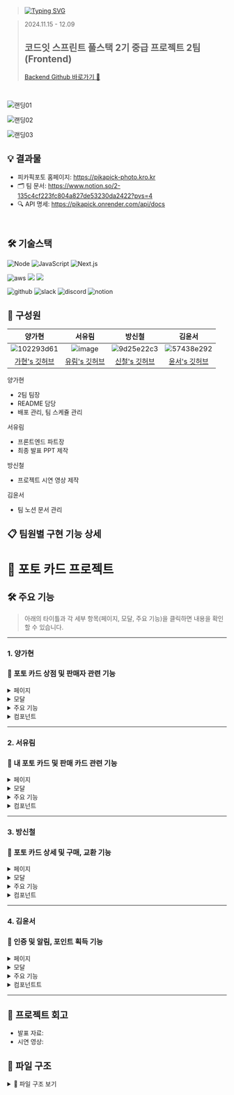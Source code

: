 > [![Typing SVG](https://readme-typing-svg.demolab.com?font=Poppins&weight=900&size=46&pause=1000&color=F7D511&vCenter=true&width=435&lines=pikapick+photo)](https://git.io/typing-svg)

> 2024.11.15 - 12.09
> ## 코드잇 스프린트 풀스택 2기 중급 프로젝트 2팀 (Frontend)
> [Backend Github 바로가기 🔗](https://github.com/2-FavoritePhoto-2/2-FavoritePhoto-2-BE)
> 
<br />

![랜딩01](https://github.com/user-attachments/assets/058a430f-2382-45c1-8599-27922dc17067)

![랜딩02](https://github.com/user-attachments/assets/7c149550-721d-45e7-be26-2e3720a49b91)

![랜딩03](https://github.com/user-attachments/assets/71f04101-1647-48f0-a9eb-99fc89fdb6b7)


 
## 💡 결과물

- 피카픽포토 홈페이지: https://pikapick-photo.kro.kr
- 🗂️ 팀 문서: https://www.notion.so/2-135c4cf223fc804a827de53230da2422?pvs=4
- 🔍 API 명세: https://pikapick.onrender.com/api/docs

  
<br />

## 🛠️ 기술스택

![Node](https://img.shields.io/badge/Node.js-43853D?style=for-the-badge&logo=node.js&logoColor=white) ![JavaScript](https://img.shields.io/badge/JavaScript-F7DF1E?style=for-the-badge&logo=javascript&logoColor=black) ![Next.js](https://img.shields.io/badge/Next.js-000000?style=for-the-badge&logo=Next.js&logoColor=white)

![aws](https://img.shields.io/badge/Amazon_AWS-FF9900?style=for-the-badge&logo=amazonaws&logoColor=white) <img src="https://img.shields.io/badge/nginx-009639?style=for-the-badge&logo=nginx&logoColor=green"> <img src="https://img.shields.io/badge/PM2-2B037A?style=for-the-badge&logo=PM2&logoColor=green">

![github](https://img.shields.io/badge/GitHub-100000?style=for-the-badge&logo=github&logoColor=white) ![slack](https://img.shields.io/badge/Slack-4A154B?style=for-the-badge&logo=slack&logoColor=white) ![discord](https://img.shields.io/badge/Discord-7289DA?style=for-the-badge&logo=discord&logoColor=white) ![notion](https://img.shields.io/badge/Notion-000000?style=for-the-badge&logo=notion&logoColor=white)

## 💁 구성원

|                       양가현                      |                     서유림                     |                     방신철                     |                     김윤서                     |
| :------------------------------------------------: | :--------------------------------------------: |:--------------------------------------------: | :--------------------------------------------: | 
|![102293d61](https://github.com/user-attachments/assets/6dd2f9e4-9fd9-4ae7-9691-8ebf59155b5e)|![image](https://github.com/user-attachments/assets/c08fed97-9cf2-4a9e-a39b-e72c9928e132)|![9d25e22c3](https://github.com/user-attachments/assets/3f888f9c-17ab-4af2-ac71-87c541eded85)| ![57438e292](https://github.com/user-attachments/assets/f9851293-cbb1-45a0-a2d5-024e8b1845fd)|
| [가현's 깃허브](https://github.com/gahyeon-yang) | [유림's 깃허브](https://github.com/Seo-Yurim) |[신철's 깃허브](https://github.com/bangsinchur) | [윤서's 깃허브](https://github.com/hello-yoon)  |

양가현
- 2팀 팀장
- README 담당
- 배포 관리, 팀 스케쥴 관리

서유림
- 프론트엔드 파트장
- 최종 발표 PPT 제작

방신철
- 프로젝트 시연 영상 제작

김윤서
- 팀 노션 문서 관리

## 📋 팀원별 구현 기능 상세

# 📸 포토 카드 프로젝트

## 🛠️ 주요 기능  
> 아래의 타이틀과 각 세부 항목(페이지, 모달, 주요 기능)을 클릭하면 내용을 확인할 수 있습니다.

---

### 1. 양가현
### 🎨 **포토 카드 상점 및 판매자 관련 기능**
<details>
<summary>페이지</summary>

- **마켓플레이스 페이지**  
- **판매 등록 성공/실패 페이지**  

</details>

<details>
<summary>모달</summary>

- **판매 등록 모달**  
- **포토 카드 수정/판매 취소 모달**  
- **교환 승인/거절 모달**  
- **로그인 필요 모달**  

</details>

<details>
<summary>주요 기능</summary>

- **상점 관리**:  
  - 상점에 등록된 카드 리스트 조회  
  - 검색, 필터(등급, 장르, 설명, 매진 여부 등), 정렬(최신/오래된 순, 낮은/높은 가격 순)  
  - 무한 스크롤링  

- **포토 카드 판매**:  
  - 판매 등록  
  - 판매 정보 수정 및 판매 취소  

- **교환 승인/거절**:  
  - 교환 요청 목록 조회  
  - 교환 제안 승인/거절 처리
 
- **알림 UI**:  
  - 포토 카드 거래와 관련된 알림 제공 (구매 완료, 판매 성사, 교환 승인 등)  
  - 알림 표시 형식:  
    - 1시간~23시간: 시간 단위 표시 (예: 1시간 전)  
    - 24시간~6일: 일 단위 표시 (예: 1일 전)  
    - 7일~3주: 주 단위 표시 (예: 1주일 전)  
    - 4주~11개월: 월 단위 표시 (예: 1개월 전)  
    - 12개월 이상: 년 단위 표시 (예: 1년 전)  

</details>
<details>
<summary>컴포넌트</summary>

- **모달 컴포넌트**  
  - 확인 모달:  
    - 로그인 필요  
    - 구매하기  
    - 교환 제시 취소  
    - 교환 제시 거절  
    - 교환 제시 승인  
    - 판매 내리기  
- **공통 컴포넌트**  
  - 드롭다운  
  - 검색  
  - 모달 레이아웃  
  - 성공/실패 페이지  

</details>

---

### 2. 서유림
### 🧸 **내 포토 카드 및 판매 카드 관련 기능**
<details>
<summary>페이지</summary>

- **마이갤러리 페이지**  
- **포토 카드 등록 페이지**  
- **판매 카드 페이지**  
- **등록 성공/실패 페이지**  

</details>

<details>
<summary>모달</summary>

- **판매 등록 모달**  

</details>

<details>
<summary>주요 기능</summary>

- **구매한 포토 카드 관리**:  
  - 필터, 정렬, 검색, 페이지네이션 지원  
  - 구매한 포토 카드 전체 조회  

- **포토 카드 등록**:  
  - 카드 생성 및 세부 정보 입력  
  - 이름, 최소 가격, 등급, 총 발행량, 장르, 설명 등  

- **판매 카드 관리**:  
  - 판매 상태, 교환 상태 관리  
  - 동일 카드의 일부 판매/교환 구분  

</details>
<details>
<summary>컴포넌트</summary>

- **카드 컴포넌트**  
  - 포토 카드: 상점, 마이갤러리, 내가 제시한 교환목록, 교환 제시 카드  
- **모달 컴포넌트**  
  - 판매하기  
  - 수정하기  
- **공통 컴포넌트**  
  - input / textarea  
- **기타**  
  - 등급 카테고리 컴포넌트  

</details>


---

### 3. 방신철
### 🔄 **포토 카드 상세 및 구매, 교환 기능**
<details>
<summary>페이지</summary>

- **판매 중인 포토 카드 상세 페이지**  
- **구매 성공/실패 페이지**  
- **교환 제시 성공/실패 페이지**  

</details>

<details>
<summary>모달</summary>

- **교환 제시 모달**  
- **교환 제시 취소 모달**  

</details>

<details>
<summary>주요 기능</summary>

- **포토 카드 구매**:  
  - 매진되지 않은 포토 카드를 포인트로 구매  
  - 구매자의 포인트 차감 및 판매자의 포인트 적립  

- **교환 제시**:  
  - 특정 카드에 교환 제안서를 발송  
  - 판매자가 교환 승인 시 카드 소유권 변경  

- **상세 정보 조회**:  
  - 포토 카드의 상세 정보(이름, 등급, 가격 등) 확인  
  - 연관 상품도 카드 형식으로 표시  

</details>
<details>
<summary>컴포넌트</summary>

- **카드 컴포넌트**  
  - 세부 정보 카드:  
    - 상품 정보(구매자 기준)  
    - 상품 정보(판매자 기준)  
    - 내 카드 상세  
    - 판매 시 입력 정보  
- **모달 컴포넌트**  
  - 교환하기  
- **공통 컴포넌트**  
  - 수량 조절  

</details>

---

### 4. 김윤서 
### 🎁 **인증 및 알림, 포인트 획득 기능**
<details>
<summary>페이지</summary>

- **로그인, 회원가입 페이지**  

</details>

<details>
<summary>모달</summary>

- **로그인/회원가입 오류 모달**  
- **포인트 획득 이벤트 모달**  

</details>

<details>
<summary>주요 기능</summary>

- **인증 기능**:  
  - 회원가입, 로그인/로그아웃  
  - 로그인 시 nav바에 유저 프로필 표시  

- **포인트 획득 기능**:  
  - 랜덤 상자 뽑기를 통해 포인트 적립  

</details>
<details>
<summary>컴포넌트트</summary>

- **모달 컴포넌트**  
  - 랜덤 포인트 획득  
  - 프로필  
- **기타**  
  - Nav 컴포넌트  

</details>

---

## 🍰 프로젝트 회고

- 발표 자료:
- 시연 영상: 


## 📁 파일 구조
<details>
<summary>📁 파일 구조 보기</summary>

 
```

📦components
 ┣ 📂Common
 ┃ ┣ 📂CardInfo
 ┃ ┣ 📂Dropdown
 ┃ ┃ ┗ 📂Sort
 ┃ ┣ 📂Grade
 ┃ ┣ 📂Input
 ┃ ┣ 📂Modal
 ┃ ┣ 📂Pagination
 ┃ ┣ 📂PhotoCard
 ┃ ┣ 📂Profile
 ┃ ┣ 📂Quantity
 ┃ ┣ 📂RandomBox
 ┃ ┣ 📂SearchBar
 ┃ ┗ 📂SuccessFail
 ┣ 📂CreateCard
 ┣ 📂Landing
 ┣ 📂MyGallery
 ┣ 📂MyShop
 ┗ 📂PocketPlace
📦hooks
📦pages
 ┣ 📂auth
 ┣ 📂card
 ┃ ┗ 📂[id]
 ┣ 📂myGallery
 ┃ ┗ 📂[id]
 ┣ 📂myShop
 ┣ 📂pocketPlace
 ┣ 📂SuccessFail
 ┣ 📜404.js
 ┣ 📜index.js
 ┣ 📜randomtest.js
 ┣ 📜_app.js
 ┗ 📜_document.js
 📦public
 ┣ 📂assets
 ┣ 📂fonts
 ┗ 📜favicon.ico
 📦styles
 
```

